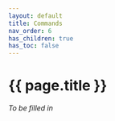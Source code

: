 ```yaml
---
layout: default
title: Commands
nav_order: 6
has_children: true
has_toc: false
---
```


# {{ page.title }}

*To be filled in*